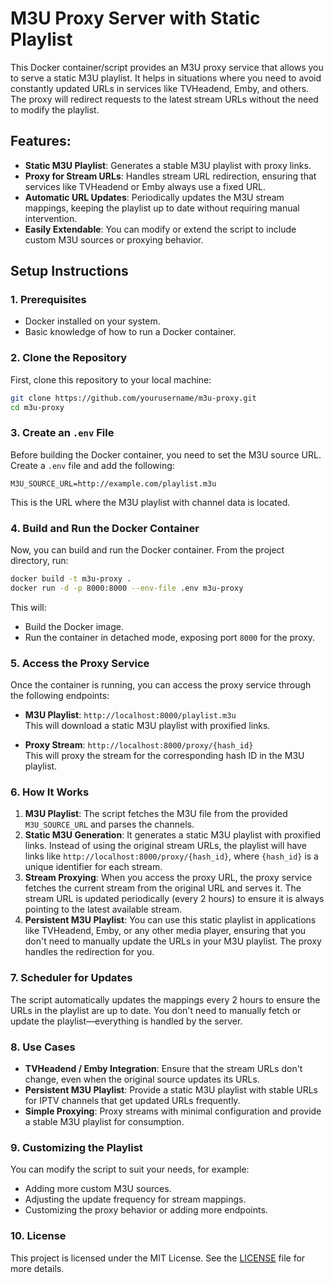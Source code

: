 
# M3U Proxy Server with Static Playlist

This Docker container/script provides an M3U proxy service that allows you to serve a static M3U playlist. It helps in situations where you need to avoid constantly updated URLs in services like TVHeadend, Emby, and others. The proxy will redirect requests to the latest stream URLs without the need to modify the playlist.

## Features:
- **Static M3U Playlist**: Generates a stable M3U playlist with proxy links.
- **Proxy for Stream URLs**: Handles stream URL redirection, ensuring that services like TVHeadend or Emby always use a fixed URL.
- **Automatic URL Updates**: Periodically updates the M3U stream mappings, keeping the playlist up to date without requiring manual intervention.
- **Easily Extendable**: You can modify or extend the script to include custom M3U sources or proxying behavior.

## Setup Instructions

### 1. Prerequisites

- Docker installed on your system.
- Basic knowledge of how to run a Docker container.

### 2. Clone the Repository

First, clone this repository to your local machine:

```bash
git clone https://github.com/yourusername/m3u-proxy.git
cd m3u-proxy
```

### 3. Create an `.env` File

Before building the Docker container, you need to set the M3U source URL. Create a `.env` file and add the following:

```
M3U_SOURCE_URL=http://example.com/playlist.m3u
```

This is the URL where the M3U playlist with channel data is located.

### 4. Build and Run the Docker Container

Now, you can build and run the Docker container. From the project directory, run:

```bash
docker build -t m3u-proxy .
docker run -d -p 8000:8000 --env-file .env m3u-proxy
```

This will:
- Build the Docker image.
- Run the container in detached mode, exposing port `8000` for the proxy.

### 5. Access the Proxy Service

Once the container is running, you can access the proxy service through the following endpoints:

- **M3U Playlist**: `http://localhost:8000/playlist.m3u`  
  This will download a static M3U playlist with proxified links.

- **Proxy Stream**: `http://localhost:8000/proxy/{hash_id}`  
  This will proxy the stream for the corresponding hash ID in the M3U playlist.

### 6. How It Works

1. **M3U Playlist**: The script fetches the M3U file from the provided `M3U_SOURCE_URL` and parses the channels.
2. **Static M3U Generation**: It generates a static M3U playlist with proxified links. Instead of using the original stream URLs, the playlist will have links like `http://localhost:8000/proxy/{hash_id}`, where `{hash_id}` is a unique identifier for each stream.
3. **Stream Proxying**: When you access the proxy URL, the proxy service fetches the current stream from the original URL and serves it. The stream URL is updated periodically (every 2 hours) to ensure it is always pointing to the latest available stream.
4. **Persistent M3U Playlist**: You can use this static playlist in applications like TVHeadend, Emby, or any other media player, ensuring that you don't need to manually update the URLs in your M3U playlist. The proxy handles the redirection for you.

### 7. Scheduler for Updates

The script automatically updates the mappings every 2 hours to ensure the URLs in the playlist are up to date. You don't need to manually fetch or update the playlist—everything is handled by the server.

### 8. Use Cases

- **TVHeadend / Emby Integration**: Ensure that the stream URLs don't change, even when the original source updates its URLs.
- **Persistent M3U Playlist**: Provide a static M3U playlist with stable URLs for IPTV channels that get updated URLs frequently.
- **Simple Proxying**: Proxy streams with minimal configuration and provide a stable M3U playlist for consumption.

### 9. Customizing the Playlist

You can modify the script to suit your needs, for example:
- Adding more custom M3U sources.
- Adjusting the update frequency for stream mappings.
- Customizing the proxy behavior or adding more endpoints.

### 10. License

This project is licensed under the MIT License. See the [LICENSE](LICENSE) file for more details.

